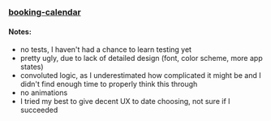 ### [booking-calendar](https://irevall.github.io/booking-calendar/)
#### Notes:
- no tests, I haven't had a chance to learn testing yet
- pretty ugly, due to lack of detailed design (font, color scheme, more app states)
- convoluted logic, as I underestimated how complicated it might be and I didn't find enough time to properly think this through
- no animations
- I tried my best to give decent UX to date choosing, not sure if I succeeded
